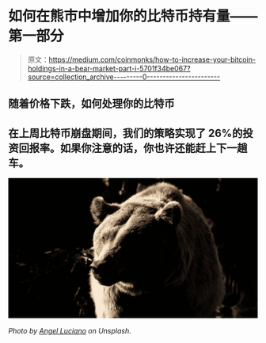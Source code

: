 # 如何在熊市中增加你的比特币持有量——第一部分

> 原文：<https://medium.com/coinmonks/how-to-increase-your-bitcoin-holdings-in-a-bear-market-part-i-5701f34be067?source=collection_archive---------0----------------------->

## 随着价格下跌，如何处理你的比特币

## 在上周比特币崩盘期间，我们的策略实现了 26%的投资回报率。如果你注意的话，你也许还能赶上下一趟车。

![](img/4d409ebb5b0e3e5b4e112d20ffd24b9d.png)

*Photo by* [*Angel Luciano*](https://unsplash.com/@roaming_angel?utm_source=unsplash&utm_medium=referral&utm_content=creditCopyText) *on Unsplash.*